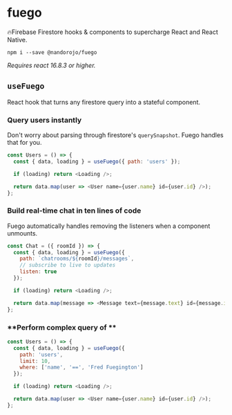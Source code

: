 # fuego

🔥Firebase Firestore hooks & components to supercharge React and React Native.

```
npm i --save @nandorojo/fuego
```

_Requires react 16.8.3 or higher._

## `useFuego`

React hook that turns any firestore query into a stateful component.

### **Query users instantly**

Don't worry about parsing through firestore's `querySnapshot`. Fuego handles that for you.

```javascript
const Users = () => {
  const { data, loading } = useFuego({ path: 'users' });

  if (loading) return <Loading />;

  return data.map(user => <User name={user.name} id={user.id} />);
};
```

### **Build real-time chat in ten lines of code**

Fuego automatically handles removing the listeners when a component unmounts.

```javascript
const Chat = ({ roomId }) => {
  const { data, loading } = useFuego({
    path: `chatrooms/${roomId}/messages`,
    // subscribe to live to updates
    listen: true
  });

  if (loading) return <Loading />;

  return data.map(message => <Message text={message.text} id={message.id} />);
};
```

### **Perform complex query of **

```javascript
const Users = () => {
  const { data, loading } = useFuego({
    path: 'users',
    limit: 10,
    where: ['name', '==', 'Fred Fuegington']
  });

  if (loading) return <Loading />;

  return data.map(user => <User name={user.name} id={user.id} />);
};
```
